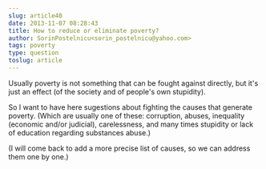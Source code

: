 ```yaml
---
slug: article40
date: 2013-11-07 08:28:43
title: How to reduce or eliminate poverty?
author: SorinPostelnicu<sorin_postelnicu@yahoo.com>
tags: poverty
type: question
toslug: article
---
```

<p>Usually poverty is not something that can be fought against directly, but it's just an effect (of the society and of people's own stupidity).</p>
<p>So I want to have here sugestions about fighting the causes that generate poverty.
(Which are usually one of these: corruption, abuses, inequality (economic and/or judicial), carelessness, and many times stupidity or lack of education regarding substances abuse.)</p>
<p>(I will come back to add a more precise list of causes, so we can address them one by one.)</p>
